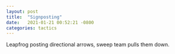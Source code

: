 ```yaml
---
layout: post
title:  "Signposting"
date:   2021-01-21 00:52:21 -0800
categories: tactics
---
```


Leapfrog posting directional arrows, sweep team pulls them down.